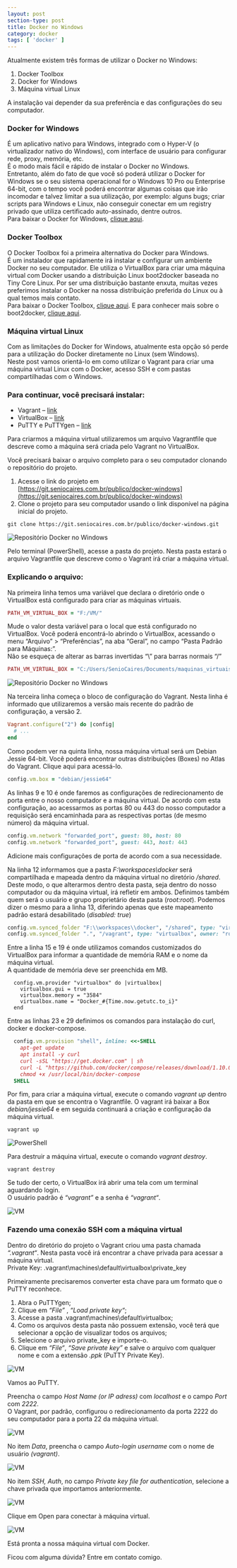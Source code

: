 ```yaml
---
layout: post
section-type: post
title: Docker no Windows
category: docker
tags: [ 'docker' ]
---
```


Atualmente existem três formas de utilizar o Docker no Windows:

1. Docker Toolbox
2. Docker for Windows
3. Máquina virtual Linux

A instalação vai depender da sua preferência e das configurações do seu computador.

### Docker for Windows
É um aplicativo nativo para Windows, integrado com o Hyper-V (o virtualizador nativo do Windows), com interface de usuário para configurar rede, proxy, memória, etc.  
É o modo mais fácil e rápido de instalar o Docker no Windows.  
Entretanto, além do fato de que você só poderá utilizar o Docker for Windows se o seu sistema operacional for o Windows 10 Pro ou Enterprise 64-bit, com o tempo você poderá encontrar algumas coisas que irão incomodar e talvez limitar a sua utilização, por exemplo: alguns bugs; criar scripts para Windows e Linux, não conseguir conectar em um registry privado que utiliza certificado auto-assinado, dentre outros.  
Para baixar o Docker for Windows, [clique aqui](https://www.docker.com/products/docker#/windows).

### Docker Toolbox
O Docker Toolbox foi a primeira alternativa do Docker para Windows.  
É um instalador que rapidamente irá instalar e configurar um ambiente Docker no seu computador. Ele utiliza o VirtualBox para criar uma máquina virtual com Docker usando a distribuição Linux boot2docker baseada no Tiny Core Linux. Por ser uma distribuição bastante enxuta, muitas vezes preferimos instalar o Docker na nossa distribuição preferida do Linux ou à qual temos mais contato.  
Para baixar o Docker Toolbox, [clique aqui](https://www.docker.com/products/docker-toolbox). E para conhecer mais sobre o boot2docker, [clique aqui](http://boot2docker.io/).

### Máquina virtual Linux
Com as limitações do Docker for Windows, atualmente esta opção só perde para a utilização do Docker diretamente no Linux (sem Windows).  
Neste post vamos orientá-lo em como utilizar o Vagrant para criar uma máquina virtual Linux com o Docker, acesso SSH e com pastas compartilhadas com o Windows.

### Para continuar, você precisará instalar:

- Vagrant – [link](https://www.vagrantup.com/downloads.html)
- VirtualBox – [link](https://www.virtualbox.org/wiki/Downloads)
- PuTTY e PuTTYgen – [link](http://www.chiark.greenend.org.uk/~sgtatham/putty/latest.html)

Para criarmos a máquina virtual utilizaremos um arquivo Vagrantfile que descreve como a máquina será criada pelo Vagrant no VirtualBox.

Você precisará baixar o arquivo completo para o seu computador clonando o repositório do projeto.

1. Acesse o link do projeto em [https://git.seniocaires.com.br/publico/docker-windows](https://git.seniocaires.com.br/publico/docker-windows)
2. Clone o projeto para seu computador usando o link disponível na página inicial do projeto.

```shell
git clone https://git.seniocaires.com.br/publico/docker-windows.git
```

![Repositório Docker no Windows](/img/2017/docker-windows-repositorio.png)

Pelo terminal (PowerShell), acesse a pasta do projeto. Nesta pasta estará o arquivo Vagrantfile que descreve como o Vagrant irá criar a máquina virtual.

### Explicando o arquivo:

Na primeira linha temos uma variável que declara o diretório onde o VirtualBox está configurado para criar as máquinas virtuais.

```ruby
PATH_VM_VIRTUAL_BOX = "F:/VM/"
```

Mude o valor desta variável para o local que está configurado no VirtualBox. Você poderá encontrá-lo abrindo o VirtualBox, acessando o menu “Arquivo” > “Preferências”, na aba “Geral”, no campo “Pasta Padrão para Máquinas:”.  
Não se esqueça de alterar as barras invertidas “\” para barras normais “/”

```ruby
PATH_VM_VIRTUAL_BOX = "C:/Users/SenioCaires/Documents/maquinas_virtuais"
```

![Repositório Docker no Windows](/img/2017/docker-windows-repositorio.png)

Na terceira linha começa o bloco de configuração do Vagrant. Nesta linha é informado que utilizaremos a versão mais recente do padrão de configuração, a versão 2.

```ruby
Vagrant.configure("2") do |config|
  # ...
end
```

Como podem ver na quinta linha, nossa máquina virtual será um Debian Jessie 64-bit. Você poderá encontrar outras distribuições (Boxes) no Atlas do Vagrant. Clique aqui para acessá-lo.

```ruby
config.vm.box = "debian/jessie64"
```

As linhas 9 e 10 é onde faremos as configurações de redirecionamento de porta entre o nosso computador e a máquina virtual. De acordo com esta configuração, ao acessarmos as portas 80 ou 443 do nosso computador a requisição será encaminhada para as respectivas portas (de mesmo número) da máquina virtual.

```ruby
config.vm.network "forwarded_port", guest: 80, host: 80
config.vm.network "forwarded_port", guest: 443, host: 443
```

Adicione mais configurações de porta de acordo com a sua necessidade.

Na linha 12 informamos que a pasta *F:\workspaces\docker* será compartilhada e mapeada dentro da máquina virtual no diretório */shared*. Deste modo, o que alterarmos dentro desta pasta, seja dentro do nosso computador ou da máquina virtual, irá refletir em ambos. Definimos também quem será o usuário e grupo proprietário desta pasta (*root:root*). Podemos dizer o mesmo para a linha 13, diferindo apenas que este mapeamento padrão estará desabilitado (*disabled: true*)

```ruby
config.vm.synced_folder "F:\\workspaces\\docker", "/shared", type: "virtualbox", owner: "root", group: "root"
config.vm.synced_folder ".", "/vagrant", type: "virtualbox", owner: "root", group: "root", disabled: true
```

Entre a linha 15 e 19 é onde utilizamos comandos customizados do VirtualBox para informar a quantidade de memória RAM e o nome da máquina virtual.  
A quantidade de memória deve ser preenchida em MB.

```rubby
  config.vm.provider "virtualbox" do |virtualbox|
    virtualbox.gui = true
    virtualbox.memory = "3584"
    virtualbox.name = "Docker_#{Time.now.getutc.to_i}"
  end
```

Entre as linhas 23 e 29 definimos os comandos para instalação do curl, docker e docker-compose.

```ruby
  config.vm.provision "shell", inline: <<-SHELL
    apt-get update
    apt install -y curl
    curl -sSL "https://get.docker.com" | sh
    curl -L "https://github.com/docker/compose/releases/download/1.10.0/docker-compose-$(uname -s)-$(uname -m)" -o /usr/local/bin/docker-compose
    chmod +x /usr/local/bin/docker-compose
  SHELL
```

Por fim, para criar a máquina virtual, execute o comando *vagrant up* dentro da pasta em que se encontra o Vagrantfile. O vagrant irá baixar a Box *debian/jessie64* e em seguida continuará a criação e configuração da máquina virtual.

```shell
vagrant up
```

![PowerShell](/img/2017/docker-windows-powershell.png)

Para destruir a máquina virtual, execute o comando *vagrant destroy*.

```shell
vagrant destroy
```

Se tudo der certo, o VirtualBox irá abrir uma tela com um terminal aguardando login.  
O usuário padrão é *“vagrant”* e a senha é *“vagrant“*.

![VM](/img/2017/docker-windows-vm.png)

### Fazendo uma conexão SSH com a máquina virtual

Dentro do diretório do projeto o Vagrant criou uma pasta chamada *“.vagrant“*. Nesta pasta você irá encontrar a chave privada para acessar a máquina virtual.  
Private Key: .vagrant\machines\default\virtualbox\private_key

Primeiramente precisaremos converter esta chave para um formato que o PuTTY reconhece.

1. Abra o PuTTYgen;
2. Clique em *“File”* , *“Load private key“*;
3. Acesse a pasta .vagrant\machines\default\virtualbox\;
4. Como os arquivos desta pasta não possuem extensão, você terá que selecionar a opção de visualizar todos os arquivos;
5. Selecione o arquivo private_key e importe-o.
6. Clique em *“File“*, *“Save private key”* e salve o arquivo com qualquer nome e com a extensão *.ppk* (PuTTY Private Key).

![VM](/img/2017/docker-windows-tipo-key.png)

Vamos ao PuTTY.

Preencha o campo *Host Name (or IP adress)* com *localhost* e o campo *Port* com *2222*.  
O Vagrant, por padrão, configurou o redirecionamento da porta 2222 do seu computador para a porta 22 da máquina virtual.

![VM](/img/2017/docker-windows-putty.png)

No item *Data*, preencha o campo *Auto-login username* com o nome de usuário *(vagrant)*.

![VM](/img/2017/docker-windows-putty-data.png)

No item *SSH, Auth*, no campo *Private key file for authentication*, selecione a chave privada que importamos anteriormente.

![VM](/img/2017/docker-windows-putty-private-key.png)

Clique em Open para conectar à máquina virtual.

![VM](/img/2017/docker-windows-putty-vagrant-docker.png)

Está pronta a nossa máquina virtual com Docker.

Ficou com alguma dúvida? Entre em contato comigo.



